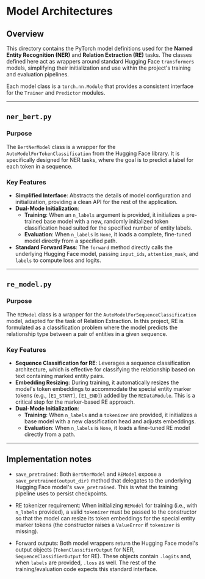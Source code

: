 # Model Architectures

## Overview

This directory contains the PyTorch model definitions used for the **Named Entity Recognition (NER)** and **Relation Extraction (RE)** tasks. The classes defined here act as wrappers around standard Hugging Face `transformers` models, simplifying their initialization and use within the project's training and evaluation pipelines.

Each model class is a `torch.nn.Module` that provides a consistent interface for the `Trainer` and `Predictor` modules.

---

## `ner_bert.py`

### Purpose

The `BertNerModel` class is a wrapper for the `AutoModelForTokenClassification` from the Hugging Face library. It is specifically designed for NER tasks, where the goal is to predict a label for each token in a sequence.

### Key Features

-   **Simplified Interface**: Abstracts the details of model configuration and initialization, providing a clean API for the rest of the application.
-   **Dual-Mode Initialization**:
    -   **Training**: When an `n_labels` argument is provided, it initializes a pre-trained base model with a new, randomly initialized token classification head suited for the specified number of entity labels.
    -   **Evaluation**: When `n_labels` is `None`, it loads a complete, fine-tuned model directly from a specified path.
-   **Standard Forward Pass**: The `forward` method directly calls the underlying Hugging Face model, passing `input_ids`, `attention_mask`, and `labels` to compute loss and logits.

---

## `re_model.py`

### Purpose

The `REModel` class is a wrapper for the `AutoModelForSequenceClassification` model, adapted for the task of Relation Extraction. In this project, RE is formulated as a classification problem where the model predicts the relationship type between a pair of entities in a given sequence.

### Key Features

-   **Sequence Classification for RE**: Leverages a sequence classification architecture, which is effective for classifying the relationship based on text containing marked entity pairs.
-   **Embedding Resizing**: During training, it automatically resizes the model's token embeddings to accommodate the special entity marker tokens (e.g., `[E1_START]`, `[E1_END]`) added by the `REDataModule`. This is a critical step for the marker-based RE approach.
-   **Dual-Mode Initialization**:
    -   **Training**: When `n_labels` and a `tokenizer` are provided, it initializes a base model with a new classification head and adjusts embeddings.
    -   **Evaluation**: When `n_labels` is `None`, it loads a fine-tuned RE model directly from a path.

---

## Implementation notes

- `save_pretrained`: Both `BertNerModel` and `REModel` expose a `save_pretrained(output_dir)` method that delegates to the underlying Hugging Face model's `save_pretrained`. This is what the training pipeline uses to persist checkpoints.

- RE tokenizer requirement: When initializing `REModel` for training (i.e., with `n_labels` provided), a valid `tokenizer` must be passed to the constructor so that the model can resize its token embeddings for the special entity marker tokens (the constructor raises a `ValueError` if `tokenizer` is missing).

- Forward outputs: Both model wrappers return the Hugging Face model's output objects (`TokenClassifierOutput` for NER, `SequenceClassifierOutput` for RE). These objects contain `.logits` and, when `labels` are provided, `.loss` as well. The rest of the training/evaluation code expects this standard interface.